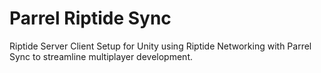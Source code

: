 # Parrel Riptide Sync
 Riptide Server Client Setup for Unity using Riptide Networking with Parrel Sync to streamline multiplayer development.

